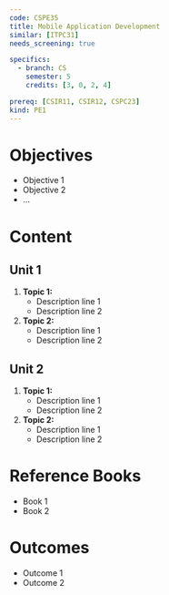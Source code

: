 ```yaml
---
code: CSPE35
title: Mobile Application Development
similar: [ITPC31]
needs_screening: true

specifics:
  - branch: CS
    semester: 5
    credits: [3, 0, 2, 4]

prereq: [CSIR11, CSIR12, CSPC23]
kind: PE1
---
```


# Objectives

- Objective 1
- Objective 2
- ...

# Content

## Unit 1

1. **Topic 1:**
   - Description line 1
   - Description line 2
2. **Topic 2:**
   - Description line 1
   - Description line 2

## Unit 2

1. **Topic 1:**
   - Description line 1
   - Description line 2
2. **Topic 2:**
   - Description line 1
   - Description line 2

# Reference Books

- Book 1
- Book 2

# Outcomes

- Outcome 1
- Outcome 2
